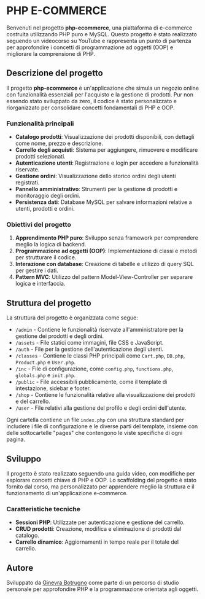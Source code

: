 PHP E-COMMERCE
==========

Benvenuti nel progetto **php-ecommerce**, una piattaforma di e-commerce costruita utilizzando PHP puro e MySQL. Questo progetto è stato realizzato seguendo un videocorso su YouTube e rappresenta un punto di partenza per approfondire i concetti di programmazione ad oggetti (OOP) e migliorare la comprensione di PHP.

## Descrizione del progetto
Il progetto **php-ecommerce** è un'applicazione che simula un negozio online con funzionalità essenziali per l'acquisto e la gestione di prodotti. Pur non essendo stato sviluppato da zero, il codice è stato personalizzato e riorganizzato per consolidare concetti fondamentali di PHP e OOP.

### Funzionalità principali
- **Catalogo prodotti**: Visualizzazione dei prodotti disponibili, con dettagli come nome, prezzo e descrizione.
- **Carrello degli acquisti**: Sistema per aggiungere, rimuovere e modificare prodotti selezionati.
- **Autenticazione utenti**: Registrazione e login per accedere a funzionalità riservate.
- **Gestione ordini**: Visualizzazione dello storico ordini degli utenti registrati.
- **Pannello amministrativo**: Strumenti per la gestione di prodotti e monitoraggio degli ordini.
- **Persistenza dati**: Database MySQL per salvare informazioni relative a utenti, prodotti e ordini.

### Obiettivi del progetto
1. **Apprendimento PHP puro**: Sviluppo senza framework per comprendere meglio la logica di backend.
2. **Programmazione ad oggetti (OOP)**: Implementazione di classi e metodi per strutturare il codice.
3. **Interazione con database**: Creazione di tabelle e utilizzo di query SQL per gestire i dati.
4. **Pattern MVC**: Utilizzo del pattern Model-View-Controller per separare logica e interfaccia.

## Struttura del progetto
La struttura del progetto è organizzata come segue:

- `/admin` - Contiene le funzionalità riservate all'amministratore per la gestione dei prodotti e degli ordini.
- `/assets` - File statici come immagini, file CSS e JavaScript.
- `/auth` - File per la gestione dell'autenticazione degli utenti.
- `/classes` - Contiene le classi PHP principali come `Cart.php`, `DB.php`, `Product.php` e `User.php`.
- `/inc` - File di configurazione, come `config.php`, `functions.php`, `globals.php` e `init.php`.
- `/public` - File accessibili pubblicamente, come il template di intestazione, sidebar e footer.
- `/shop` - Contiene le funzionalità relative alla visualizzazione dei prodotti e del carrello.
- `/user` - File relativi alla gestione del profilo e degli ordini dell'utente.

Ogni cartella contiene un file `index.php` con una struttura standard per includere i file di configurazione e le diverse parti del template, insieme con delle sottocartelle "pages" che contengono le viste specifiche di ogni pagina.

## Sviluppo
Il progetto è stato realizzato seguendo una guida video, con modifiche per esplorare concetti chiave di PHP e OOP. Lo scaffolding del progetto è stato fornito dal corso, ma personalizzato per apprendere meglio la struttura e il funzionamento di un'applicazione e-commerce.

### Caratteristiche tecniche
- **Sessioni PHP**: Utilizzate per autenticazione e gestione del carrello.
- **CRUD prodotti**: Creazione, modifica e eliminazione di prodotti dal catalogo.
- **Carrello dinamico**: Aggiornamenti in tempo reale per il totale del carrello.

## Autore
Sviluppato da [Ginevra Botrugno](https://github.com/ginevrabotrugno) come parte di un percorso di studio personale per approfondire PHP e la programmazione orientata agli oggetti.

